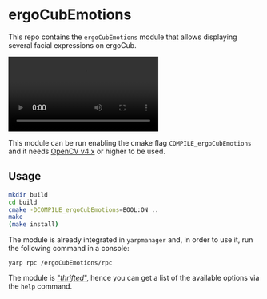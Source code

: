 
# ergoCubEmotions

This repo contains the `ergoCubEmotions` module that allows displaying several facial expressions on ergoCub.

![type:video](https://user-images.githubusercontent.com/114698424/236434116-8c9d69a1-5cce-43b8-8655-6fc3d20aec82.mp4)

This module can be run enabling the cmake flag `COMPILE_ergoCubEmotions` and it needs [OpenCV v4.x](https://github.com/opencv/opencv) or higher to be used.

## Usage

```sh
mkdir build
cd build
cmake -DCOMPILE_ergoCubEmotions=BOOL:ON ..
make
(make install)
```

The module is already integrated in `yarpmanager` and, in order to use it, run the following command in a console:

```console
yarp rpc /ergoCubEmotions/rpc
```

The module is ["_thrifted_"](https://yarp.it/latest/idl_thrift.html), hence you can get a list of the available options via the `help` command.
